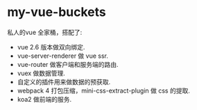 # my-vue-buckets

私人的vue 全家桶，搭配了:

- vue 2.6 版本做双向绑定.
- vue-server-renderer 做 vue ssr.
- vue-router 做客户端和服务端的路由.
- vuex 做数据管理.
- 自定义的插件用来做数据的预获取.
- webpack 4 打包压缩，mini-css-extract-plugin 做 css 的提取.
- koa2 做前端的服务.